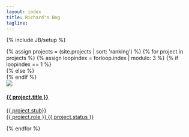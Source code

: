 ```yaml
---
layout: index
title: Richard's Bog
tagline:
---
```

{% include JB/setup %}

<div class="container row col-md-12" style="margin-left: 0px;">
  {% assign projects = (site.projects | sort: 'ranking') %}
  {% for project in projects %}
    {% assign loopindex = forloop.index | modulo: 3 %}
    {% if loopindex == 1 %}
      <div class="col-xs-6 col-sm-4 col-md-3" style="margin-left:0px;">
    {% else %}
      <div class="col-xs-6 col-sm-4 col-md-3">
    {% endif %}
        <div class="img-container">
          <a href="{{ project.outbound }}">
            <img src="assets/img/projects/{{ project.picture }}" class="card-image"/>
          </a>
        </div>
        <a class="project-title" href="{{ project.outbound }}">
          <h4>
            {{ project.title }}
          </h4>
          <p>{{ project.stub}}<br />
          {{ project.role }} <span class="status">{{ project.status }}</span></p>
        </a>
      </div>
  {% endfor %}
</div>
